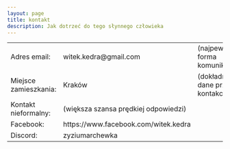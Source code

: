 ```yaml
---
layout: page
title: kontakt
description: Jak dotrzeć do tego słynnego człowieka
---
```

<table>
  <tr>
    <td>Adres email:</td>
    <td>witek.kedra@gmail.com</td>
    <td>(najpewniejsza forma komunikacji)</td>
  </tr>
  <tr>
    <td>Miejsce zamieszkania:</td>
    <td>Kraków</td>
    <td>(dokładniejsze dane przy kontakcie)</td>
  <tr>
    <td>Kontakt nieformalny:</td>
    <td>(większa szansa prędkiej odpowiedzi)</td>
  </tr>
  <tr>
    <td>Facebook:</td>
    <td>https://www.facebook.com/witek.kedra</td>
  </tr>
  <tr>
    <td>Discord:</td>
    <td>zyziumarchewka</td>
  </tr>
</table>
